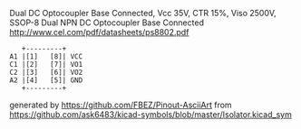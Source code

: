 Dual DC Optocoupler Base Connected, Vcc 35V, CTR 15%, Viso 2500V, SSOP-8
Dual NPN DC Optocoupler Base Connected
http://www.cel.com/pdf/datasheets/ps8802.pdf


	   +---------+
	A1 |[1]   [8]| VCC
	C1 |[2]   [7]| VO1
	C2 |[3]   [6]| VO2
	A2 |[4]   [5]| GND
	   +---------+


generated by https://github.com/FBEZ/Pinout-AsciiArt from https://github.com/ask6483/kicad-symbols/blob/master/Isolator.kicad_sym